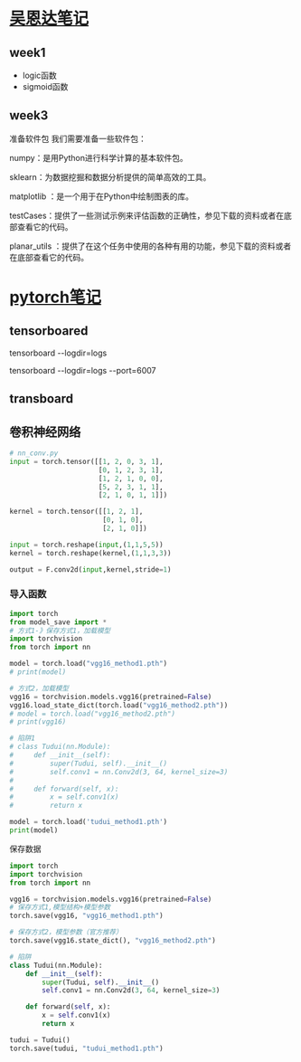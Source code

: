 # [吴恩达笔记](https://www.bilibili.com/video/BV1FT4y1E74V)

## week1

+ logic函数
+ sigmoid函数

## week3

准备软件包
我们需要准备一些软件包：

numpy：是用Python进行科学计算的基本软件包。

sklearn：为数据挖掘和数据分析提供的简单高效的工具。

matplotlib ：是一个用于在Python中绘制图表的库。

testCases：提供了一些测试示例来评估函数的正确性，参见下载的资料或者在底部查看它的代码。

planar_utils ：提供了在这个任务中使用的各种有用的功能，参见下载的资料或者在底部查看它的代码。


# [pytorch笔记]( )

## tensorboared

tensorboard --logdir=logs

tensorboard --logdir=logs --port=6007

## transboard


## 卷积神经网络


```py
# nn_conv.py
input = torch.tensor([[1, 2, 0, 3, 1],
                      [0, 1, 2, 3, 1],
                      [1, 2, 1, 0, 0],
                      [5, 2, 3, 1, 1],
                      [2, 1, 0, 1, 1]])

kernel = torch.tensor([[1, 2, 1],
                       [0, 1, 0],
                       [2, 1, 0]])

input = torch.reshape(input,(1,1,5,5))
kernel = torch.reshape(kernel,(1,1,3,3))

output = F.conv2d(input,kernel,stride=1)
```

### 导入函数

```python
import torch
from model_save import *
# 方式1-》保存方式1，加载模型
import torchvision
from torch import nn

model = torch.load("vgg16_method1.pth")
# print(model)

# 方式2，加载模型
vgg16 = torchvision.models.vgg16(pretrained=False)
vgg16.load_state_dict(torch.load("vgg16_method2.pth"))
# model = torch.load("vgg16_method2.pth")
# print(vgg16)

# 陷阱1
# class Tudui(nn.Module):
#     def __init__(self):
#         super(Tudui, self).__init__()
#         self.conv1 = nn.Conv2d(3, 64, kernel_size=3)
#
#     def forward(self, x):
#         x = self.conv1(x)
#         return x

model = torch.load('tudui_method1.pth')
print(model)
```

保存数据

```py
import torch
import torchvision
from torch import nn

vgg16 = torchvision.models.vgg16(pretrained=False)
# 保存方式1,模型结构+模型参数
torch.save(vgg16, "vgg16_method1.pth")

# 保存方式2，模型参数（官方推荐）
torch.save(vgg16.state_dict(), "vgg16_method2.pth")

# 陷阱
class Tudui(nn.Module):
    def __init__(self):
        super(Tudui, self).__init__()
        self.conv1 = nn.Conv2d(3, 64, kernel_size=3)

    def forward(self, x):
        x = self.conv1(x)
        return x

tudui = Tudui()
torch.save(tudui, "tudui_method1.pth")
```

